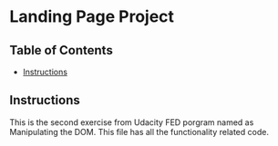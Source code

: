 # Landing Page Project

## Table of Contents

* [Instructions](#instructions)

## Instructions

This is the second exercise from Udacity FED porgram named as Manipulating the DOM.
This file has all the functionality related code.



